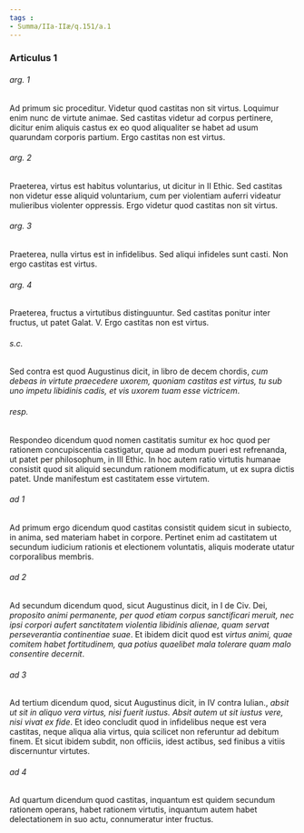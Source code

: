 ```yaml
---
tags : 
- Summa/IIa-IIæ/q.151/a.1
---
```


### Articulus 1

###### arg. 1
Ad primum sic proceditur. Videtur quod castitas non sit virtus. Loquimur enim nunc de virtute animae. Sed castitas videtur ad corpus pertinere, dicitur enim aliquis castus ex eo quod aliqualiter se habet ad usum quarundam corporis partium. Ergo castitas non est virtus.

###### arg. 2
Praeterea, virtus est habitus voluntarius, ut dicitur in II Ethic. Sed castitas non videtur esse aliquid voluntarium, cum per violentiam auferri videatur mulieribus violenter oppressis. Ergo videtur quod castitas non sit virtus.

###### arg. 3
Praeterea, nulla virtus est in infidelibus. Sed aliqui infideles sunt casti. Non ergo castitas est virtus.

###### arg. 4
Praeterea, fructus a virtutibus distinguuntur. Sed castitas ponitur inter fructus, ut patet Galat. V. Ergo castitas non est virtus.

###### s.c.
Sed contra est quod Augustinus dicit, in libro de decem chordis, *cum debeas in virtute praecedere uxorem, quoniam castitas est virtus, tu sub uno impetu libidinis cadis, et vis uxorem tuam esse victricem*.

###### resp.
Respondeo dicendum quod nomen castitatis sumitur ex hoc quod per rationem concupiscentia castigatur, quae ad modum pueri est refrenanda, ut patet per philosophum, in III Ethic. In hoc autem ratio virtutis humanae consistit quod sit aliquid secundum rationem modificatum, ut ex supra dictis patet. Unde manifestum est castitatem esse virtutem.

###### ad 1
Ad primum ergo dicendum quod castitas consistit quidem sicut in subiecto, in anima, sed materiam habet in corpore. Pertinet enim ad castitatem ut secundum iudicium rationis et electionem voluntatis, aliquis moderate utatur corporalibus membris.

###### ad 2
Ad secundum dicendum quod, sicut Augustinus dicit, in I de Civ. Dei, *proposito animi permanente, per quod etiam corpus sanctificari meruit, nec ipsi corpori aufert sanctitatem violentia libidinis alienae, quam servat perseverantia continentiae suae*. Et ibidem dicit quod est *virtus animi, quae comitem habet fortitudinem, qua potius quaelibet mala tolerare quam malo consentire decernit*.

###### ad 3
Ad tertium dicendum quod, sicut Augustinus dicit, in IV contra Iulian., *absit ut sit in aliquo vera virtus, nisi fuerit iustus. Absit autem ut sit iustus vere, nisi vivat ex fide*. Et ideo concludit quod in infidelibus neque est vera castitas, neque aliqua alia virtus, quia scilicet non referuntur ad debitum finem. Et sicut ibidem subdit, non officiis, idest actibus, sed finibus a vitiis discernuntur virtutes.

###### ad 4
Ad quartum dicendum quod castitas, inquantum est quidem secundum rationem operans, habet rationem virtutis, inquantum autem habet delectationem in suo actu, connumeratur inter fructus.

